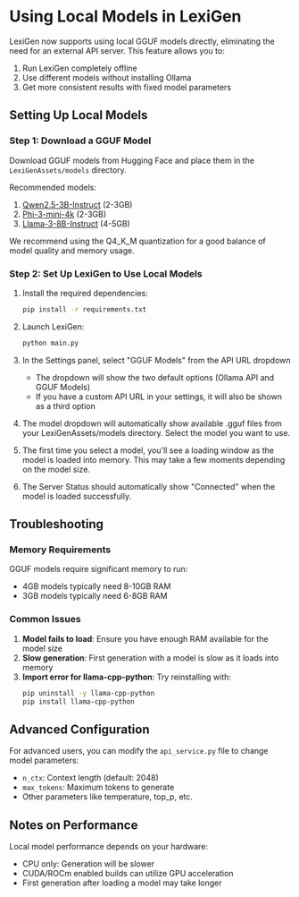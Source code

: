 # Using Local Models in LexiGen

LexiGen now supports using local GGUF models directly, eliminating the need for an external API server. This feature allows you to:

1. Run LexiGen completely offline
2. Use different models without installing Ollama
3. Get more consistent results with fixed model parameters

## Setting Up Local Models

### Step 1: Download a GGUF Model

Download GGUF models from Hugging Face and place them in the `LexiGenAssets/models` directory.

Recommended models:
1. [Qwen2.5-3B-Instruct](https://huggingface.co/TheBloke/Qwen2.5-3B-Instruct-GGUF) (2-3GB)
2. [Phi-3-mini-4k](https://huggingface.co/TheBloke/phi-3-mini-4k-GGUF) (2-3GB)
3. [Llama-3-8B-Instruct](https://huggingface.co/TheBloke/Llama-3-8B-Instruct-GGUF) (4-5GB)

We recommend using the Q4_K_M quantization for a good balance of model quality and memory usage.

### Step 2: Set Up LexiGen to Use Local Models

1. Install the required dependencies:
   ```bash
   pip install -r requirements.txt
   ```

2. Launch LexiGen:
   ```bash
   python main.py
   ```

3. In the Settings panel, select "GGUF Models" from the API URL dropdown
   - The dropdown will show the two default options (Ollama API and GGUF Models)
   - If you have a custom API URL in your settings, it will also be shown as a third option

4. The model dropdown will automatically show available .gguf files from your LexiGenAssets/models directory. Select the model you want to use.

5. The first time you select a model, you'll see a loading window as the model is loaded into memory. This may take a few moments depending on the model size.

6. The Server Status should automatically show "Connected" when the model is loaded successfully.

## Troubleshooting

### Memory Requirements

GGUF models require significant memory to run:
- 4GB models typically need 8-10GB RAM
- 3GB models typically need 6-8GB RAM

### Common Issues

1. **Model fails to load**: Ensure you have enough RAM available for the model size
2. **Slow generation**: First generation with a model is slow as it loads into memory
3. **Import error for llama-cpp-python**: Try reinstalling with:
   ```bash
   pip uninstall -y llama-cpp-python
   pip install llama-cpp-python
   ```

## Advanced Configuration

For advanced users, you can modify the `api_service.py` file to change model parameters:
- `n_ctx`: Context length (default: 2048)
- `max_tokens`: Maximum tokens to generate
- Other parameters like temperature, top_p, etc.

## Notes on Performance

Local model performance depends on your hardware:
- CPU only: Generation will be slower
- CUDA/ROCm enabled builds can utilize GPU acceleration
- First generation after loading a model may take longer 